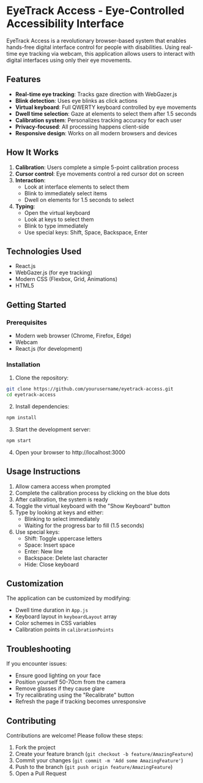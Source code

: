 # EyeTrack Access - Eye-Controlled Accessibility Interface
EyeTrack Access is a revolutionary browser-based system that enables hands-free digital interface control for people with disabilities. Using real-time eye tracking via webcam, this application allows users to interact with digital interfaces using only their eye movements.


## Features
- **Real-time eye tracking**: Tracks gaze direction with WebGazer.js
- **Blink detection**: Uses eye blinks as click actions
- **Virtual keyboard**: Full QWERTY keyboard controlled by eye movements
- **Dwell time selection**: Gaze at elements to select them after 1.5 seconds
- **Calibration system**: Personalizes tracking accuracy for each user
- **Privacy-focused**: All processing happens client-side
- **Responsive design**: Works on all modern browsers and devices

  
## How It Works
1. **Calibration**: Users complete a simple 5-point calibration process
2. **Cursor control**: Eye movements control a red cursor dot on screen
3. **Interaction**:
   - Look at interface elements to select them
   - Blink to immediately select items
   - Dwell on elements for 1.5 seconds to select
4. **Typing**:
   - Open the virtual keyboard
   - Look at keys to select them
   - Blink to type immediately
   - Use special keys: Shift, Space, Backspace, Enter
  
     
## Technologies Used
- React.js
- WebGazer.js (for eye tracking)
- Modern CSS (Flexbox, Grid, Animations)
- HTML5

  
## Getting Started
### Prerequisites
- Modern web browser (Chrome, Firefox, Edge)
- Webcam
- React.js (for development)
  
### Installation
1. Clone the repository:
```bash
git clone https://github.com/yourusername/eyetrack-access.git
cd eyetrack-access
```
2. Install dependencies:
```bash
npm install
```
3. Start the development server:
```bash
npm start
```
4. Open your browser to http://localhost:3000

   
## Usage Instructions
1. Allow camera access when prompted
2. Complete the calibration process by clicking on the blue dots
3. After calibration, the system is ready
4. Toggle the virtual keyboard with the "Show Keyboard" button
5. Type by looking at keys and either:
   - Blinking to select immediately
   - Waiting for the progress bar to fill (1.5 seconds)
6. Use special keys:
   - Shift: Toggle uppercase letters
   - Space: Insert space
   - Enter: New line
   - Backspace: Delete last character
   - Hide: Close keyboard
  
     
## Customization
The application can be customized by modifying:
- Dwell time duration in `App.js`
- Keyboard layout in `keyboardLayout` array
- Color schemes in CSS variables
- Calibration points in `calibrationPoints`

  
## Troubleshooting
If you encounter issues:
- Ensure good lighting on your face
- Position yourself 50-70cm from the camera
- Remove glasses if they cause glare
- Try recalibrating using the "Recalibrate" button
- Refresh the page if tracking becomes unresponsive

  
## Contributing
Contributions are welcome! Please follow these steps:
1. Fork the project
2. Create your feature branch (`git checkout -b feature/AmazingFeature`)
3. Commit your changes (`git commit -m 'Add some AmazingFeature'`)
4. Push to the branch (`git push origin feature/AmazingFeature`)
5. Open a Pull Request
